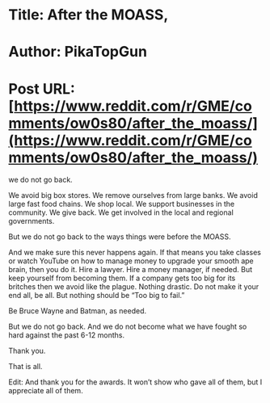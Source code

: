 # Title: After the MOASS,
# Author: PikaTopGun
# Post URL: [https://www.reddit.com/r/GME/comments/ow0s80/after_the_moass/](https://www.reddit.com/r/GME/comments/ow0s80/after_the_moass/)


we do not go back. 

We avoid big box stores. We remove ourselves from large banks. We avoid large fast food chains. We shop local. We support businesses in the community. We give back. We get involved in the local and regional governments. 

But we do not go back to the ways things were before the MOASS. 

And we make sure this never happens again. If that means you take classes or watch YouTube on how to manage money to upgrade your smooth ape brain, then you do it. Hire a lawyer. Hire a money manager, if needed. But keep yourself from becoming them. If a company gets too big for its britches then we avoid like the plague. Nothing drastic. Do not make it your end all, be all. But nothing should be “Too big to fail.”

Be Bruce Wayne and Batman, as needed.

But we do not go back. And we do not become what we have fought so hard against the past 6-12 months. 

Thank you. 

That is all.

Edit: And thank you for the awards. It won’t show who gave all of them, but I appreciate all of them.